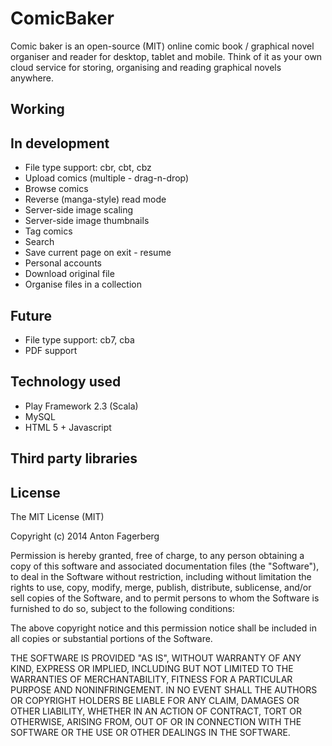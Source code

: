 # ComicBaker
Comic baker is an open-source (MIT) online comic book / graphical novel organiser and reader for desktop, tablet and mobile. Think of it as your own cloud service for storing, organising and reading graphical novels anywhere.

## Working

## In development
* File type support: cbr, cbt, cbz
* Upload comics (multiple - drag-n-drop)
* Browse comics
* Reverse (manga-style) read mode
* Server-side image scaling
* Server-side image thumbnails
* Tag comics
* Search
* Save current page on exit - resume
* Personal accounts
* Download original file
* Organise files in a collection

## Future
* File type support: cb7, cba
* PDF support

## Technology used
* Play Framework 2.3 (Scala)
* MySQL
* HTML 5 + Javascript

## Third party libraries

## License
The MIT License (MIT)

Copyright (c) 2014 Anton Fagerberg

Permission is hereby granted, free of charge, to any person obtaining a copy
of this software and associated documentation files (the "Software"), to deal
in the Software without restriction, including without limitation the rights
to use, copy, modify, merge, publish, distribute, sublicense, and/or sell
copies of the Software, and to permit persons to whom the Software is
furnished to do so, subject to the following conditions:

The above copyright notice and this permission notice shall be included in all
copies or substantial portions of the Software.

THE SOFTWARE IS PROVIDED "AS IS", WITHOUT WARRANTY OF ANY KIND, EXPRESS OR
IMPLIED, INCLUDING BUT NOT LIMITED TO THE WARRANTIES OF MERCHANTABILITY,
FITNESS FOR A PARTICULAR PURPOSE AND NONINFRINGEMENT. IN NO EVENT SHALL THE
AUTHORS OR COPYRIGHT HOLDERS BE LIABLE FOR ANY CLAIM, DAMAGES OR OTHER
LIABILITY, WHETHER IN AN ACTION OF CONTRACT, TORT OR OTHERWISE, ARISING FROM,
OUT OF OR IN CONNECTION WITH THE SOFTWARE OR THE USE OR OTHER DEALINGS IN THE
SOFTWARE.